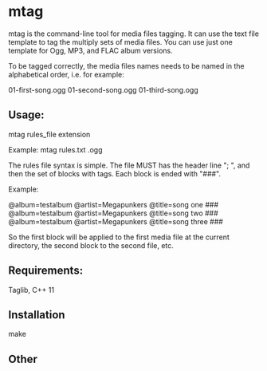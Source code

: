 # mtag

mtag is the command-line tool for media files tagging. It can use the text file template to tag the multiply sets of media files. You can use just one template for Ogg, MP3, and FLAC album versions. 

To be tagged correctly, the media files names needs to be named in the alphabetical order, i.e. for example:

01-first-song.ogg 
01-second-song.ogg 
01-third-song.ogg 

Usage:
------------

mtag rules_file extension

Example: mtag rules.txt .ogg

The rules file syntax is simple. The file MUST has the header line "; <optional text>", and then the set of blocks with tags. Each block is ended with "\#\#\#".

Example:

@album=testalbum
@artist=Megapunkers
@title=song one
\#\#\#
@album=testalbum
@artist=Megapunkers
@title=song two
\#\#\#
@album=testalbum
@artist=Megapunkers
@title=song three
\#\#\#

So the first block will be applied to the first media file at the current directory, the second block to the second file, etc.

Requirements:
------------

Taglib, C++ 11

Installation
------------

make



Other
------------
